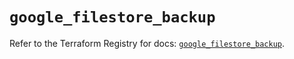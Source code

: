 # `google_filestore_backup`

Refer to the Terraform Registry for docs: [`google_filestore_backup`](https://registry.terraform.io/providers/hashicorp/google-beta/5.36.0/docs/resources/google_filestore_backup).
